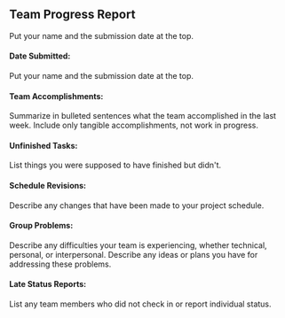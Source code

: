 ## **Team Progress Report**

Put your name and the submission date at the top.

#### **Date Submitted:**

Put your name and the submission date at the top.

#### **Team Accomplishments:**

Summarize in bulleted sentences what the team accomplished in the last week. Include only tangible accomplishments, not work in progress.

#### **Unfinished Tasks:**

List things you were supposed to have finished but didn't. 

#### **Schedule Revisions:**

Describe any changes that have been made to your project schedule. 

#### **Group Problems:**

Describe any difficulties your team is experiencing, whether technical, personal, or interpersonal. Describe any ideas or plans you have for addressing these problems. 

#### **Late Status Reports:**

List any team members who did not check in or report individual status. 
